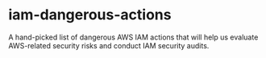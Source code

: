# iam-dangerous-actions
A hand-picked list of dangerous AWS IAM actions that will help us evaluate AWS-related security risks and conduct IAM security audits.
